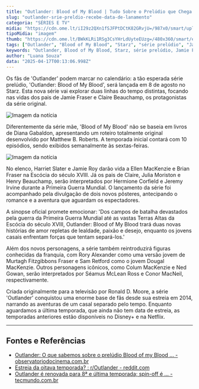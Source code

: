 ```yaml
---
title: "Outlander: Blood of My Blood | Tudo Sobre o Prelúdio que Chega em Agosto"
slug: "outlander-srie-preldio-recebe-data-de-lanamento"
categoria: "SÉRIES E TV"
midia: "https://cdn.ome.lt/iI29z2QXn1fSJFPtDCtK82GRvjU=/987x0/smart/uploads/conteudo/fotos/Design_sem_nome_-_2025-04-16T202029.562.png"
tipoMidia: "imagem"
thumb: "https://cdn.ome.lt/BWkKLRi1RSg3CsYHrLdUyteEUzg=/480x360/smart/extras/conteudos/Design_sem_nome_-_2025-04-16T202029.562.png"
tags: ["Outlander", "Blood of My Blood", "Starz", "série prelúdio", "Jamie Fraser", "Claire Beauchamp", "estreia série"]
keywords: "Outlander, Blood of My Blood, Starz, série prelúdio, Jamie Fraser, Claire Beauchamp, estreia série"
author: "Luana Souza"
data: "2025-04-17T00:13:06.998Z"
---
```


Os fãs de 'Outlander' podem marcar no calendário: a tão esperada série prelúdio, 'Outlander: Blood of My Blood', será lançada em 8 de agosto no Starz. Esta nova série vai explorar duas linhas do tempo distintas, focando nas vidas dos pais de Jamie Fraser e Claire Beauchamp, os protagonistas da série original.

![Imagem da notícia](https://cdn.ome.lt/QBsesCEaKW3bhDpHVDk6s3Q_SPM=/fit-in/837x500/smart/uploads/conteudo/fotos/outlander-blood-of-my-blood-1.png)

Diferentemente da série mãe, 'Blood of My Blood' não se baseia em livros de Diana Gabaldon, apresentando um roteiro totalmente original desenvolvido por Matthew B. Roberts. A temporada inicial contará com 10 episódios, sendo exibidos semanalmente às sextas-feiras.

![Imagem da notícia](https://cdn.ome.lt/aDpfhEZJiWSP0PscEUWEw5_2AGA=/fit-in/837x500/smart/uploads/conteudo/fotos/outlander-blood-of-my-blood.png)

No elenco, Harriet Slater e Jamie Roy darão vida a Ellen MacKenzie e Brian Fraser na Escócia do século XVIII. Já os pais de Claire, Julia Moriston e Henry Beauchamp, serão interpretados por Hermione Corfield e Jeremy Irvine durante a Primeira Guerra Mundial. O lançamento da série foi acompanhado pela divulgação de dois novos pôsteres, antecipando o romance e a aventura que aguardam os espectadores.

A sinopse oficial promete emocionar: 'Dos campos de batalha devastados pela guerra da Primeira Guerra Mundial até as vastas Terras Altas da Escócia do século XVIII, Outlander: Blood of My Blood trará duas novas histórias de amor repletas de lealdade, paixão e desejo, enquanto os jovens casais enfrentam forças que tentam separá-los.'

Além dos novos personagens, a série também reintroduzirá figuras conhecidas da franquia, com Rory Alexander como uma versão jovem de Murtagh Fitzgibbons Fraser e Sam Retford como o jovem Dougal MacKenzie. Outros personagens icônicos, como Colum MacKenzie e Ned Gowan, serão interpretados por Séamus McLean Ross e Conor MacNeil, respectivamente.

Criada originalmente para a televisão por Ronald D. Moore, a série 'Outlander' conquistou uma enorme base de fãs desde sua estreia em 2014, narrando as aventuras de um casal separado pelo tempo. Enquanto aguardamos a última temporada, que ainda não tem data de estreia, as temporadas anteriores estão disponíveis no Disney+ e na Netflix.

---

## Fontes e Referências

- [Outlander: O que sabemos sobre o prelúdio Blood of my Blood ... - observatoriodocinema.com.br](https://observatoriodocinema.com.br/series/outlander-o-que-sabemos-sobre-o-preludio-blood-of-my-blood/)
- [Estreia da oitava temporada? : r/Outlander - reddit.com](https://www.reddit.com/r/Outlander/comments/1hvdv6w/season_eight_premiere/?tl=pt-br)
- [Outlander é renovada para 8ª e última temporada; spin-off é ... - tecmundo.com.br](https://www.tecmundo.com.br/minha-serie/259453-outlander-renovada-8-ultima-temporada-spin-off-e-confirmado.htm)